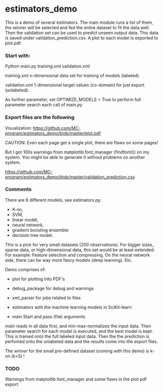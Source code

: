 # estimators_demo

This is a demo of several estimators. The main module runs a list of them, the winner
will be selected and fed the entire dataset to fit the data well.
Then the validation set can be used to predict unseen output data.
This data is saved under validation_prediction.csv.
A plot to each model is exported to plot.pdf.

### Start with:
Python main.py training.xml validation.xml

training.xml n-dimensional data set for training of models (labeled).

validation.xml 1-dimensional target values (co-domain) for just export (unlabeled).

As further parameter, set OPTIMIZE_MODELS = True to perform full parameter search each call of main.py 

### Export files are the following

Visualization:
https://github.com/MC-program/estimators_demo/blob/master/plot.pdf

CAUTION: Even each page get a single plot, there are flaws on some pages! 

But I got 100s warnings from matplotlib.font_manager (findfont()) on my system. You might be able to generate it without problems on another system.

https://github.com/MC-program/estimators_demo/blob/master/validation_prediction.csv

### Comments 
There are 6 different models, see estimators.py: 

* K-nn, 
* SVM, 
* linear model, 
* neural network, 
* gradient boosting ensemble 
* decision tree model.

This is a pick for very small datasets (200 observations). For bigger sizes, sparse data, or high-dimensional data, this set would be at least extended. For example: Feature selection and compressing. On the neural network side, there can be way more fancy models (deep learning). Etc.


Demo comprises of:

* plot for plotting into PDF's

* debug_package for debug and warnings

* xml_parser for jobs related to files

* estimators with the machine learning models in SciKit-learn

* main Start and pass (file) arguments

*main* reads in all data first, and min-max-normalizes the input data. Then parameter search for each model is executed, and the best model is kept. This is trained onto the full labeled input data. Then the the prediction is perfomed onto the unlabeled data and the results come into the export files.

The *winner* for the small pre-defined dataset (coming with this demo) is k-nn (k=5) !


### TODO

Warnings from matplotlib.font_manager and some flaws in the plot pdf export.

